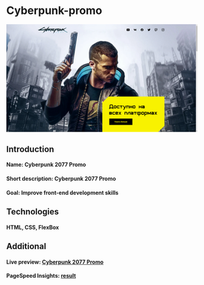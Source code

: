 # Cyberpunk-promo

![Screenshot](screenshot.jpg)

## Introduction
#### Name: Cyberpunk 2077 Promo
#### Short description: Cyberpunk 2077 Promo
#### Goal: Improve front-end development skills


## Technologies
#### HTML, CSS, FlexBox

## Additional
#### Live preview: [Cyberpunk 2077 Promo](https://lackevil.github.io/Cyberpunk-promo/)
#### PageSpeed Insights: [result](https://pagespeed.web.dev/analysis/https-lackevil-github-io-Cyberpunk-promo/2rz0aob1wy?form_factor=desktop)
